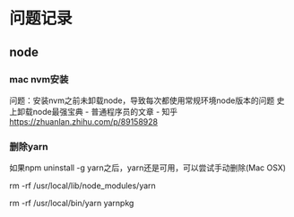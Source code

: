 # 问题记录

## node

### mac nvm安装
问题：安装nvm之前未卸载node，导致每次都使用常规环境node版本的问题
史上卸载node最强宝典 - 普通程序员的文章 - 知乎
https://zhuanlan.zhihu.com/p/89158928

### 删除yarn
如果npm uninstall -g yarn之后，yarn还是可用，可以尝试手动删除(Mac OSX)

rm -rf /usr/local/lib/node_modules/yarn

rm -rf /usr/local/bin/yarn yarnpkg
